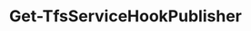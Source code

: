 ﻿---
title: Get-TfsServiceHookPublisher
breadcrumbs: [ "ServiceHook" ]
parent: "ServiceHook"
description: 
remarks: 
parameterSets: 
  "_All_": [  ] 
  "__AllParameterSets": 
parameters: 
inputs: 
outputs: 
  - type: "Microsoft.VisualStudio.Services.ServiceHooks.WebApi.Publisher" 
    description: 
notes: 
relatedLinks: 
aliases: 
examples: 
---
